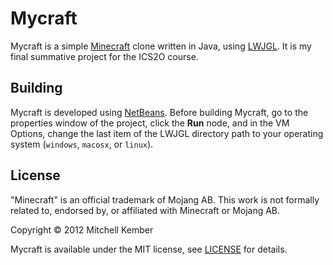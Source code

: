 Mycraft
=======

Mycraft is a simple [Minecraft][] clone written in Java, using [LWJGL][]. It is my final summative project for the ICS2O course.

[Minecraft]: http://minecraft.net
[LWJGL]: http://lwjgl.org

Building
--------
Mycraft is developed using [NetBeans][]. Before building Mycraft, go to the properties window of the project, click the **Run** node, and in the VM Options, change the last item of the LWJGL directory path to  your operating system (`windows`, `macosx`, or `linux`).

[NetBeans]: http://netbeans.org

License
-------

"Minecraft" is an official trademark of Mojang AB. This work is not formally related to, endorsed by, or affiliated with Minecraft or Mojang AB.

Copyright © 2012 Mitchell Kember

Mycraft is available under the MIT license, see [LICENSE][] for details.

[LICENSE]: https://github.com/mk12/mycraft/blob/master/LICENSE.md
